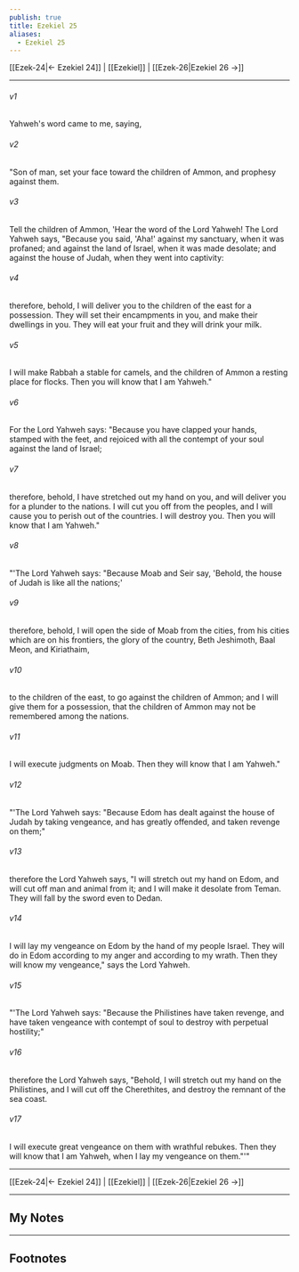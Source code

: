 ```yaml
---
publish: true
title: Ezekiel 25
aliases:
  - Ezekiel 25
---
```


[[Ezek-24|← Ezekiel 24]] | [[Ezekiel]] | [[Ezek-26|Ezekiel 26 →]]
***



###### v1 
Yahweh's word came to me, saying, 

###### v2 
"Son of man, set your face toward the children of Ammon, and prophesy against them. 

###### v3 
Tell the children of Ammon, 'Hear the word of the Lord Yahweh! The Lord Yahweh says, "Because you said, 'Aha!' against my sanctuary, when it was profaned; and against the land of Israel, when it was made desolate; and against the house of Judah, when they went into captivity: 

###### v4 
therefore, behold, I will deliver you to the children of the east for a possession. They will set their encampments in you, and make their dwellings in you. They will eat your fruit and they will drink your milk. 

###### v5 
I will make Rabbah a stable for camels, and the children of Ammon a resting place for flocks. Then you will know that I am Yahweh." 

###### v6 
For the Lord Yahweh says: "Because you have clapped your hands, stamped with the feet, and rejoiced with all the contempt of your soul against the land of Israel; 

###### v7 
therefore, behold, I have stretched out my hand on you, and will deliver you for a plunder to the nations. I will cut you off from the peoples, and I will cause you to perish out of the countries. I will destroy you. Then you will know that I am Yahweh." 

###### v8 
"'The Lord Yahweh says: "Because Moab and Seir say, 'Behold, the house of Judah is like all the nations;' 

###### v9 
therefore, behold, I will open the side of Moab from the cities, from his cities which are on his frontiers, the glory of the country, Beth Jeshimoth, Baal Meon, and Kiriathaim, 

###### v10 
to the children of the east, to go against the children of Ammon; and I will give them for a possession, that the children of Ammon may not be remembered among the nations. 

###### v11 
I will execute judgments on Moab. Then they will know that I am Yahweh." 

###### v12 
"'The Lord Yahweh says: "Because Edom has dealt against the house of Judah by taking vengeance, and has greatly offended, and taken revenge on them;" 

###### v13 
therefore the Lord Yahweh says, "I will stretch out my hand on Edom, and will cut off man and animal from it; and I will make it desolate from Teman. They will fall by the sword even to Dedan. 

###### v14 
I will lay my vengeance on Edom by the hand of my people Israel. They will do in Edom according to my anger and according to my wrath. Then they will know my vengeance," says the Lord Yahweh. 

###### v15 
"'The Lord Yahweh says: "Because the Philistines have taken revenge, and have taken vengeance with contempt of soul to destroy with perpetual hostility;" 

###### v16 
therefore the Lord Yahweh says, "Behold, I will stretch out my hand on the Philistines, and I will cut off the Cherethites, and destroy the remnant of the sea coast. 

###### v17 
I will execute great vengeance on them with wrathful rebukes. Then they will know that I am Yahweh, when I lay my vengeance on them."'"

***
[[Ezek-24|← Ezekiel 24]] | [[Ezekiel]] | [[Ezek-26|Ezekiel 26 →]]

---
## My Notes

---
## Footnotes